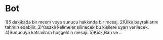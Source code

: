 # Bot
1)5 dakikada bir meem veya sunucu hakkında bir mesaj.
2)Ülke bayraklarını tahmin edebilir.
3)Yasaklı kelimeler silinecek bu kişilere uyarı verilecek.
4)Sunucuya katılanlara hoşgeldin mesajı.
5)Kick,Ban ve ..
